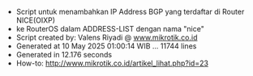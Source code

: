 - Script untuk menambahkan IP Address BGP yang terdaftar di Router NICE(OIXP)
- ke RouterOS dalam ADDRESS-LIST dengan nama "nice"
- Script created by: Valens Riyadi @ www.mikrotik.co.id
- Generated at 10 May 2025 01:00:14 WIB ... 11744 lines
- Generated in 12.176 seconds
- How-to: http://www.mikrotik.co.id/artikel_lihat.php?id=23
